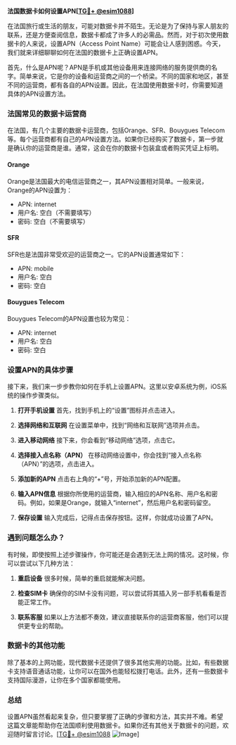 **法国数据卡如何设置APN[[TG💪+ @esim1088](https://t.me/s/esim1088)]**

在法国旅行或生活的朋友，可能对数据卡并不陌生。无论是为了保持与家人朋友的联系，还是方便查阅信息，数据卡都成了许多人的必需品。然而，对于初次使用数据卡的人来说，设置APN（Access Point Name）可能会让人感到困惑。今天，我们就来详细聊聊如何在法国的数据卡上正确设置APN。

首先，什么是APN呢？APN是手机或其他设备用来连接网络的服务提供商的名字。简单来说，它是你的设备和运营商之间的一个桥梁。不同的国家和地区，甚至不同的运营商，都有各自的APN设置。因此，在法国使用数据卡时，你需要知道具体的APN设置方法。

### 法国常见的数据卡运营商

在法国，有几个主要的数据卡运营商，包括Orange、SFR、Bouygues Telecom等。每个运营商都有自己的APN设置方法。如果你已经购买了数据卡，第一步就是确认你的运营商是谁。通常，这会在你的数据卡包装盒或者购买凭证上标明。

#### Orange
Orange是法国最大的电信运营商之一，其APN设置相对简单。一般来说，Orange的APN设置为：
- APN: internet
- 用户名: 空白（不需要填写）
- 密码: 空白（不需要填写）

#### SFR
SFR也是法国非常受欢迎的运营商之一。它的APN设置通常如下：
- APN: mobile
- 用户名: 空白
- 密码: 空白

#### Bouygues Telecom
Bouygues Telecom的APN设置也较为常见：
- APN: internet
- 用户名: 空白
- 密码: 空白

### 设置APN的具体步骤

接下来，我们来一步步教你如何在手机上设置APN。这里以安卓系统为例，iOS系统的操作步骤类似。

1. **打开手机设置**
   首先，找到手机上的“设置”图标并点击进入。

2. **选择网络和互联网**
   在设置菜单中，找到“网络和互联网”选项并点击。

3. **进入移动网络**
   接下来，你会看到“移动网络”选项，点击它。

4. **选择接入点名称（APN）**
   在移动网络设置中，你会找到“接入点名称（APN）”的选项，点击进入。

5. **添加新的APN**
   点击右上角的“+”号，开始添加新的APN配置。

6. **输入APN信息**
   根据你所使用的运营商，输入相应的APN名称、用户名和密码。例如，如果是Orange，就输入“internet”，然后用户名和密码留空。

7. **保存设置**
   输入完成后，记得点击保存按钮。这样，你就成功设置了APN。

### 遇到问题怎么办？

有时候，即使按照上述步骤操作，你可能还是会遇到无法上网的情况。这时候，你可以尝试以下几种方法：

1. **重启设备**
   很多时候，简单的重启就能解决问题。

2. **检查SIM卡**
   确保你的SIM卡没有问题，可以尝试将其插入另一部手机看看是否能正常工作。

3. **联系客服**
   如果以上方法都不奏效，建议直接联系你的运营商客服，他们可以提供更专业的帮助。

### 数据卡的其他功能

除了基本的上网功能，现代数据卡还提供了很多其他实用的功能。比如，有些数据卡支持语音通话功能，让你可以在国外也能轻松拨打电话。此外，还有一些数据卡支持国际漫游，让你在多个国家都能使用。

### 总结

设置APN虽然看起来复杂，但只要掌握了正确的步骤和方法，其实并不难。希望这篇文章能帮助你在法国顺利使用数据卡。如果你还有其他关于数据卡的问题，欢迎随时留言讨论。[[TG💪+ @esim1088](https://t.me/s/esim1088) ![Image](https://i.postimg.cc/4NQfJmqS/Snipaste-2025-05-13-00-14-12.png)]